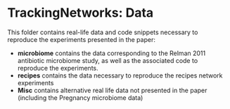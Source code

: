 # TrackingNetworks: Data

This folder contains real-life data and code snippets necessary to reproduce the experiments presented in the paper:
+ __microbiome__ contains the data corresponding to the Relman 2011 antibiotic microbiome study, as well as the associated code to reproduce the experiments.
+ __recipes__ contains the data necessary to reproduce the recipes network experiments
+ __Misc__ contains  alternative real life data not presented in the paper (including the Pregnancy microbiome data)
